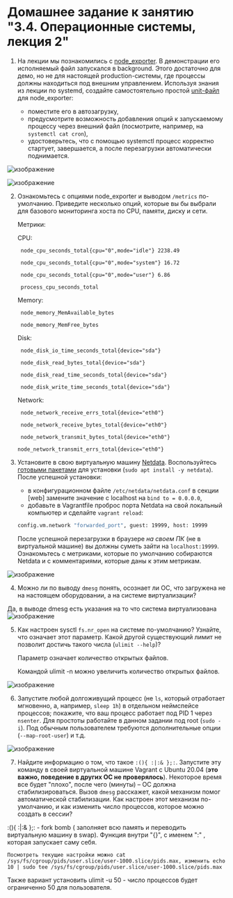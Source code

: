 # Домашнее задание к занятию "3.4. Операционные системы, лекция 2"

1. На лекции мы познакомились с [node_exporter](https://github.com/prometheus/node_exporter/releases). В демонстрации его исполняемый файл запускался в background. Этого достаточно для демо, но не для настоящей production-системы, где процессы должны находиться под внешним управлением. Используя знания из лекции по systemd, создайте самостоятельно простой [unit-файл](https://www.freedesktop.org/software/systemd/man/systemd.service.html) для node_exporter:

    * поместите его в автозагрузку,
    * предусмотрите возможность добавления опций к запускаемому процессу через внешний файл (посмотрите, например, на `systemctl cat cron`),
    * удостоверьтесь, что с помощью systemctl процесс корректно стартует, завершается, а после перезагрузки автоматически поднимается.
    
![изображение](https://user-images.githubusercontent.com/89098193/137985834-76020e5b-3606-45df-8593-1b3835a3ca77.png)

![изображение](https://user-images.githubusercontent.com/89098193/138355133-ff7f954f-95d4-46c5-9955-85663d74813f.png)



2. Ознакомьтесь с опциями node_exporter и выводом `/metrics` по-умолчанию. Приведите несколько опций, которые вы бы выбрали для базового мониторинга хоста по CPU, памяти, диску и сети.

	Метрики:
   
	CPU:
   
	    node_cpu_seconds_total{cpu="0",mode="idle"} 2238.49

	    node_cpu_seconds_total{cpu="0",mode="system"} 16.72
       
	    node_cpu_seconds_total{cpu="0",mode="user"} 6.86
       
	    process_cpu_seconds_total
       
	    
	Memory:
   
	    node_memory_MemAvailable_bytes 
       
	    node_memory_MemFree_bytes
	    
	Disk:
   
	    node_disk_io_time_seconds_total{device="sda"} 
       
	    node_disk_read_bytes_total{device="sda"} 
       
	    node_disk_read_time_seconds_total{device="sda"} 
       
	    node_disk_write_time_seconds_total{device="sda"}
       
	    
	Network:
   
	    node_network_receive_errs_total{device="eth0"} 
       
	    node_network_receive_bytes_total{device="eth0"} 
       
	    node_network_transmit_bytes_total{device="eth0"}
       
       node_network_transmit_errs_total{device="eth0"}
  
3. Установите в свою виртуальную машину [Netdata](https://github.com/netdata/netdata). Воспользуйтесь [готовыми пакетами](https://packagecloud.io/netdata/netdata/install) для установки (`sudo apt install -y netdata`). После успешной установки:
    * в конфигурационном файле `/etc/netdata/netdata.conf` в секции [web] замените значение с localhost на `bind to = 0.0.0.0`,
    * добавьте в Vagrantfile проброс порта Netdata на свой локальный компьютер и сделайте `vagrant reload`:

    ```bash
    config.vm.network "forwarded_port", guest: 19999, host: 19999
    ```

    После успешной перезагрузки в браузере *на своем ПК* (не в виртуальной машине) вы должны суметь зайти на `localhost:19999`. Ознакомьтесь с метриками, которые по умолчанию собираются Netdata и с комментариями, которые даны к этим метрикам.

![изображение](https://user-images.githubusercontent.com/89098193/137985932-cb58bd8c-3081-4546-ac44-af145e4d0990.png)


4. Можно ли по выводу `dmesg` понять, осознает ли ОС, что загружена не на настоящем оборудовании, а на системе виртуализации?


Да, в выводе dmesg есть указания на то что система виртуализована 
![изображение](https://user-images.githubusercontent.com/89098193/137985988-91d2bc2c-cc9d-4c60-abef-6a426204171c.png)


5. Как настроен sysctl `fs.nr_open` на системе по-умолчанию? Узнайте, что означает этот параметр. Какой другой существующий лимит не позволит достичь такого числа (`ulimit --help`)?

	Параметр означает количество открытых файлов.
   
	Командой ulimit -n можно увеличить количество открытых файлов.

![изображение](https://user-images.githubusercontent.com/89098193/137986398-737adadb-5c32-42bf-939f-1588240982a5.png)


6. Запустите любой долгоживущий процесс (не `ls`, который отработает мгновенно, а, например, `sleep 1h`) в отдельном неймспейсе процессов; покажите, что ваш процесс работает под PID 1 через `nsenter`. Для простоты работайте в данном задании под root (`sudo -i`). Под обычным пользователем требуются дополнительные опции (`--map-root-user`) и т.д.

![изображение](https://user-images.githubusercontent.com/89098193/137986416-598615f4-7020-4ecc-a4f5-362d2b2d8d8a.png)


7. Найдите информацию о том, что такое `:(){ :|:& };:`. Запустите эту команду в своей виртуальной машине Vagrant с Ubuntu 20.04 (**это важно, поведение в других ОС не проверялось**). Некоторое время все будет "плохо", после чего (минуты) – ОС должна стабилизироваться. Вызов `dmesg` расскажет, какой механизм помог автоматической стабилизации. Как настроен этот механизм по-умолчанию, и как изменить число процессов, которое можно создать в сессии?

 
:(){ :|:& };: - fork bomb ( заполняет всю память и переводить виртуальную машину в swap). Функция внутри "{}", с именем ":" , которая запускает саму себя.
	
	Посмотреть текущие настройки можно cat /sys/fs/cgroup/pids/user.slice/user-1000.slice/pids.max, изменить echo 10 | sudo tee /sys/fs/cgroup/pids/user.slice/user-1000.slice/pids.max
	
Также вариант установить ulimit -u 50 - число процессов будет ограниченно 50 для пользователя. 
